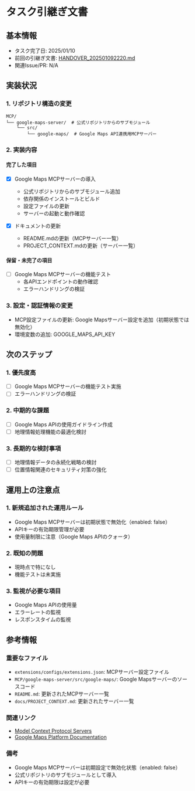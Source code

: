 # タスク引継ぎ文書

## 基本情報

- タスク完了日: 2025/01/10
- 前回の引継ぎ文書: [HANDOVER_202501092220.md](archive/HANDOVER_202501092220.md)
- 関連Issue/PR: N/A

## 実装状況

### 1. リポジトリ構造の変更

```
MCP/
└── google-maps-server/  # 公式リポジトリからのサブモジュール
    └── src/
        └── google-maps/  # Google Maps API連携用MCPサーバー
```

### 2. 実装内容

#### 完了した項目

- [x] Google Maps MCPサーバーの導入
  - 公式リポジトリからのサブモジュール追加
  - 依存関係のインストールとビルド
  - 設定ファイルの更新
  - サーバーの起動と動作確認

- [x] ドキュメントの更新
  - README.mdの更新（MCPサーバー一覧）
  - PROJECT_CONTEXT.mdの更新（サーバー一覧）

#### 保留・未完了の項目

- [ ] Google Maps MCPサーバーの機能テスト
  - 各APIエンドポイントの動作確認
  - エラーハンドリングの検証

### 3. 設定・認証情報の変更

- MCP設定ファイルの更新: Google Mapsサーバー設定を追加（初期状態では無効化）
- 環境変数の追加: GOOGLE_MAPS_API_KEY

## 次のステップ

### 1. 優先度高

- [ ] Google Maps MCPサーバーの機能テスト実施
- [ ] エラーハンドリングの検証

### 2. 中期的な課題

- [ ] Google Maps APIの使用ガイドライン作成
- [ ] 地理情報処理機能の最適化検討

### 3. 長期的な検討事項

- [ ] 地理情報データの永続化戦略の検討
- [ ] 位置情報関連のセキュリティ対策の強化

## 運用上の注意点

### 1. 新規追加された運用ルール

- Google Maps MCPサーバーは初期状態で無効化（enabled: false）
- APIキーの有効期限管理が必要
- 使用量制限に注意（Google Maps APIのクォータ）

### 2. 既知の問題

- 現時点で特になし
- 機能テストは未実施

### 3. 監視が必要な項目

- Google Maps APIの使用量
- エラーレートの監視
- レスポンスタイムの監視

## 参考情報

### 重要なファイル

- `extensions/configs/extensions.json`: MCPサーバー設定ファイル
- `MCP/google-maps-server/src/google-maps/`: Google Mapsサーバーのソースコード
- `README.md`: 更新されたMCPサーバー一覧
- `docs/PROJECT_CONTEXT.md`: 更新されたサーバー一覧

### 関連リンク

- [Model Context Protocol Servers](https://github.com/modelcontextprotocol/servers)
- [Google Maps Platform Documentation](https://developers.google.com/maps/documentation)

### 備考

- Google Maps MCPサーバーは初期設定で無効化状態（enabled: false）
- 公式リポジトリのサブモジュールとして導入
- APIキーの有効期限は設定が必要
